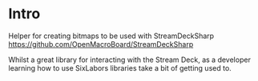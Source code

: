 # Intro
Helper for creating bitmaps to be used with StreamDeckSharp https://github.com/OpenMacroBoard/StreamDeckSharp

Whilst a great library for interacting with the Stream Deck, as a developer learning how to use SixLabors libraries take a bit of getting used to.



